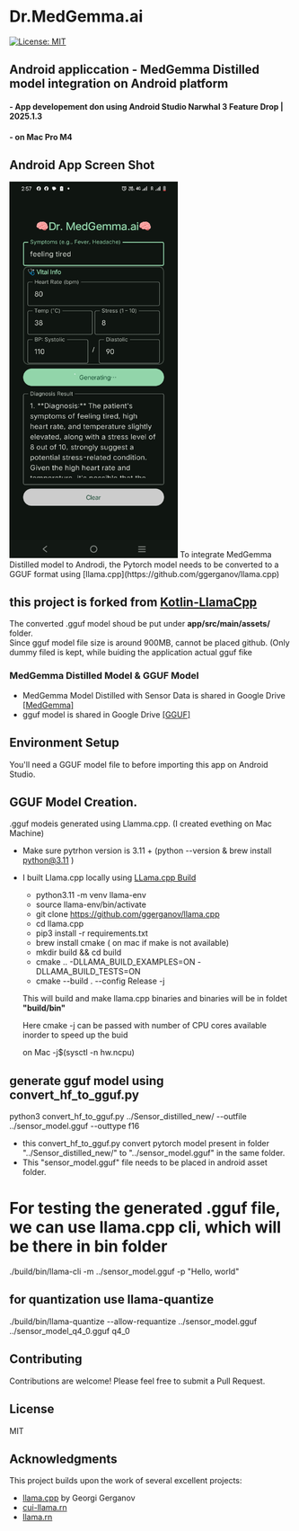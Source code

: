 # Dr.MedGemma.ai

[![License: MIT](https://img.shields.io/badge/license-MIT-blue.svg)](https://opensource.org/licenses/MIT)

## Android appliccation - MedGemma Distilled model integration on Android platform
#### - App developement don using Android Studio Narwhal 3 Feature Drop | 2025.1.3 
#### - on Mac Pro M4

## Android App Screen Shot
<img src="Screenshot.jpg" alt="App Screenshot" width="300"/>
To integrate MedGemma Distilled model to Androdi, the Pytorch model needs to be converted to a GGUF format using [llama.cpp](https://github.com/ggerganov/llama.cpp)

## this project is forked from  [Kotlin-LlamaCpp](https://github.com/ljcamargo/kotlinllamacpp/) 

The converted .gguf model shoud be put under  **app/src/main/assets/** folder.  
Since gguf model file size is around 900MB, cannot be placed github. 
(Only dummy filed is kept, while buiding the application actual gguf fike

### MedGemma Distilled Model & GGUF Model
- MedGemma Model Distilled with Sensor Data is shared in Google Drive [[MedGemma]](https://drive.google.com/drive/folders/1B1ka_vVF533vFVd-9ypdtQbo_0fv3uN-?usp=drive_link)
- gguf model is shared in Google Drive [[GGUF]](https://drive.google.com/drive/folders/1hqIq_0rgWtYzPPRTo4n7SiTbvQ1T47Br?usp=drive_link)



## Environment Setup

You'll need a GGUF model file to before importing this app on Android Studio.


## GGUF Model Creation. 

.gguf modeis generated using Llamma.cpp. (I created evething on Mac Machine)
- Make sure pytrhon version is 3.11 + (python --version  & brew install python@3.11 )
- I built Llama.cpp locally using [LLama.cpp Build](https://github.com/ggml-org/llama.cpp/blob/master/docs/build.md)

    - python3.11 -m venv llama-env
    - source llama-env/bin/activate
    - git clone https://github.com/ggerganov/llama.cpp
    - cd llama.cpp
    - pip3 install -r requirements.txt
    - brew install cmake ( on mac if make is not available)
    - mkdir build && cd build
    - cmake .. -DLLAMA_BUILD_EXAMPLES=ON -DLLAMA_BUILD_TESTS=ON
    - cmake --build . --config Release -j
      
  This will build and make llama.cpp binaries and binaries will be in foldet **"build/bin"**
  
  Here cmake -j can be passed with number of CPU cores available inorder to speed up the buid 

  on Mac  -j$(sysctl -n hw.ncpu)

## generate gguf model using  convert_hf_to_gguf.py
python3 convert_hf_to_gguf.py ../Sensor_distilled_new/ --outfile ../sensor_model.gguf --outtype f16
 - this convert_hf_to_gguf.py convert pytorch  model present in folder "../Sensor_distilled_new/" to "../sensor_model.gguf" in the same folder.
- This "sensor_model.gguf" file needs to be placed in android asset folder.

# For testing the generated .gguf file, we can use llama.cpp cli, which will be there in bin folder
./build/bin/llama-cli  -m ../sensor_model.gguf  -p "Hello, world"


## for quantization use llama-quantize
  ./build/bin/llama-quantize  --allow-requantize ../sensor_model.gguf ../sensor_model_q4_0.gguf q4_0




## Contributing

Contributions are welcome! Please feel free to submit a Pull Request.

## License

MIT

## Acknowledgments

This project builds upon the work of several excellent projects:
- [llama.cpp](https://github.com/ggerganov/llama.cpp) by Georgi Gerganov
- [cui-llama.rn](https://github.com/Vali-98/cui-llama.rn)
- [llama.rn](https://github.com/mybigday/llama.rn)
